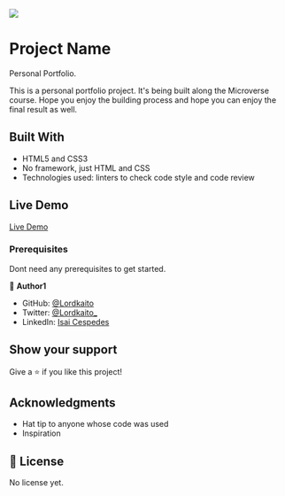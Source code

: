 ![](https://img.shields.io/badge/Microverse-blueviolet)

# Project Name

Personal Portfolio.

This is a personal portfolio project. It's being built along the Microverse course. Hope you enjoy the building process and hope you can enjoy the final result as well.


<!-- Additional description about the project and its features. -->

## Built With

- HTML5 and CSS3
- No framework, just HTML and CSS
- Technologies used: linters to check code style and code review

## Live Demo

[Live Demo](https://lordkaito.github.io/Personal-portfolio/)


### Prerequisites

Dont need any prerequisites to get started.

👤 **Author1**

- GitHub: [@Lordkaito](https://github.com/lordkaito)
- Twitter: [@Lordkaito_](https://twitter.com/Lordkaito_)
- LinkedIn: [Isai Cespedes](https://www.linkedin.com/in/isai-c%C3%A9spedes-4164a51b4/)


## Show your support

Give a ⭐️ if you like this project!

## Acknowledgments

- Hat tip to anyone whose code was used
- Inspiration

## 📝 License

No license yet.
